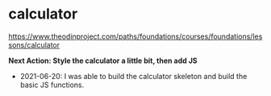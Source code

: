 # calculator
https://www.theodinproject.com/paths/foundations/courses/foundations/lessons/calculator

**Next Action: Style the calculator a little bit, then add JS**

- 2021-06-20: I was able to build the calculator skeleton and build the basic JS functions.  
